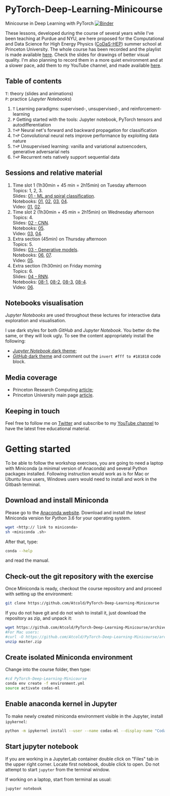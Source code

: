 # PyTorch-Deep-Learning-Minicourse
Minicourse in Deep Learning with PyTorch [![Binder](https://mybinder.org/badge.svg)](https://mybinder.org/v2/gh/Atcold/PyTorch-Deep-Learning-Minicourse/master)

These lessons, developed during the course of several years while I've been teaching at Purdue and NYU, are here proposed for the Computational and Data Science for High Energy Physics ([CoDaS-HEP](http://codas-hep.org/)) summer school at Princeton University.
The whole course has been recorded and the playlist is made available [here](https://youtu.be/S2kNR3R30s8).
Check the slides for drawings of better visual quality.
I'm also planning to record them in a more quiet environment and at a slower pace, add them to my YouTube channel, and made available [here](https://github.com/Atcold/pytorch-Video-Tutorials).

## Table of contents
`T`: theory (slides and animations)  
`P`: practice (*Jupyter Notebooks*)

 1. `T` Learning paradigms: supervised-, unsupervised-, and reinforcement-learning
 2. `P` Getting started with the tools: Jupyter notebook, PyTorch tensors and autodifferentiation
 3. `T+P` Neural net's forward and backward propagation for classification
 4. `T+P` Convolutional neural nets improve performance by exploiting data nature
 5. `T+P` Unsupervised learning: vanilla and variational autoencoders, generative adversarial nets
 6. `T+P` Recurrent nets natively support sequential data

## Sessions and relative material
 1. Time slot 1 (1h30min + 45 min = 2h15min) on Tuesday afternoon  
    Topics: 1, 2, 3.  
    Slides: [01 - ML and spiral classification](slides/01%20-%20ML%20and%20spiral%20classification.pdf).  
    Notebooks: [01](01-tensor_tutorial.ipynb), [02](02-space_stretching.ipynb), [03](03-autograd_tutorial.ipynb), [04](04-spiral_classification.ipynb).  
    Video: [01](https://youtu.be/u--4YzUQlj8), [02](https://youtu.be/panJ-pkaqBQ).
 2. Time slot 2 (1h30min + 45 min = 2h15min) on Wednesday afternoon  
    Topics: 4.  
    Slides: [02 - CNN](slides/02%20-%20CNN.pdf).  
    Notebooks: [05](05-convnet.ipynb).  
    Video: [03](https://youtu.be/jFK4odq_f0A), [04](https://youtu.be/ST73HFC4Lpo).
 3. Extra section (45min) on Thursday afternoon  
    Topics: 5.  
    Slides: [03 - Generative models](slides/03%20-%20Generative%20models.pdf).  
    Notebooks: [06](06-autoencoder.ipynb), [07](07-VAE.ipynb).  
    Video: [05](https://youtu.be/PRKq8ztYkZw).
 4. Extra section (1h30min) on Friday morning  
    Topics: 6.  
    Slides: [04 - RNN](slides/04%20-%20RNN.pdf).  
    Notebooks: [08-1](08-1-classify_seq_data.ipynb), [08-2](08-2-echo_data.ipynb), [08-3](08-3-temporal_order_classification_experiments.ipynb), [08-4](08-4-echo_experiments.ipynb	).  
    Video: [06](https://youtu.be/S2kNR3R30s8).

## Notebooks visualisation
*Jupyter Notebooks* are used throughout these lectures for interactive data exploration and visualisation.

I use dark styles for both *GitHub* and *Jupyter Notebook*.
You better do the same, or they will look ugly.
To see the content appropriately install the following:

 - [*Jupyter Notebook* dark theme](https://userstyles.org/styles/153443/jupyter-notebook-dark);
 - [*GitHub* dark theme](https://userstyles.org/styles/37035/github-dark) and comment out the `invert #fff to #181818` code block.

## Media coverage
 - Princeton Research Computing [article](https://researchcomputing.princeton.edu/news/princetons-codas-hep-summer-school-young-physicists-gain-edge-computational-skills);
 - Princeton University main page [article](https://www.princeton.edu/news/2018/07/27/princeton-summer-program-graduate-student-physicists-gain-computational-skills).

## Keeping in touch
Feel free to follow me on [Twitter](https://twitter.com/AlfredoCanziani) and subscribe to my [YouTube channel](https://www.youtube.com/user/Atcold/) to have the latest free educational material.

# Getting started
To be able to follow the workshop exercises, you are going to need a laptop with Miniconda (a minimal version of Anaconda) and several Python packages installed.
Following instruction would work as is for Mac or Ubuntu linux users, Windows users would need to install and work in the Gitbash terminal.

## Download and install Miniconda
Please go to the [Anaconda website](https://conda.io/miniconda.html).
Download and install *the latest* Miniconda version for *Python* 3.6 for your operating system.

```bash
wget <http:// link to miniconda>
sh <miniconda .sh>
```

After that, type:

```bash
conda --help
```

and read the manual.

## Check-out the git repository with the exercise
Once Miniconda is ready, checkout the course repository and and proceed with setting up the environment:

```bash
git clone https://github.com/Atcold/PyTorch-Deep-Learning-Minicourse
```

If you do not have git and do not wish to install it, just download the repository as zip, and unpack it:

```bash
wget https://github.com/Atcold/PyTorch-Deep-Learning-Minicourse/archive/master.zip
#For Mac users:
#curl -O https://github.com/Atcold/PyTorch-Deep-Learning-Minicourse/archive/master.zip
unzip master.zip
```

## Create isolated Miniconda environment
Change into the course folder, then type:

```bash
#cd PyTorch-Deep-Learning-Minicourse
conda env create -f environment.yml
source activate codas-ml
```

## Enable anaconda kernel in Jupyter
To make newly created miniconda environment visible in the Jupyter, install `ipykernel`:

```bash
python -m ipykernel install --user --name codas-ml --display-name "Codas ML"
```

## Start jupyter notebook
If you are working in a JupyterLab container double click on "Files" tab in the upper right corner.
Locate first notebook, double click to open.
Do not attempt to start `jupyter` from the terminal window.

If working on a laptop, start from terminal as usual:

```bash
jupyter notebook
```
